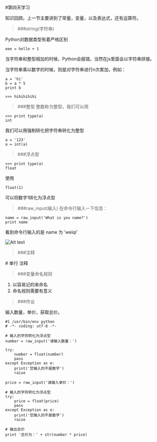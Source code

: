 #第四天学习

知识回顾。上一节主要讲到了常量，变量，以及表达式，还有运算符。

> ###string(字符串)

Python对数据类型有着严格区别

`eee = hello + 1`

当字符串和整型相加的时候，Python会报错。当然在js里面会以字符串拼接。

当字符串乘以数字的时候，则是对字符串进行n次累加，例如：

```
a = 'hi'
b = a * 5
print b

>>> hihihihihi
```

> ###整型
整数称为整型，我们可以用

```
>>> print type(a)
int
```

我们可以用强制转化把字符串转化为整型

```
a = '123'
a = int(a)
```

> ###浮点型

```
>>> print type(a)
float
```

使用

`float(1)`

可以将数字1转化为浮点型

> ###raw_input(输入)
在命令行输入一下信息：

```
name = raw_input('What is you name?')
print name
```

看到命令行输入的是 name 为 'weiqi'

![Alt text](https://github.com/weizongqi1990/learn_python/blob/master/2016-04-06%2021:30/raw_input.png?raw=true)

> ###注释

\# 单行 注释

> ###变量命名规则

1. 以容易记的来命名
2. 命名规则需要有意义

> ###作业

输入数量，单价，获取总价。

```
#1 /usr/bin/env python
# -*- coding: utf-8 -*-

# 输入的字符转化为浮点型
number = raw_input('请输入数量：')

try:
    number = float(number)
    pass
except Exception as e:
    print('您输入的不是数字')
    raise

price = raw_input('请输入单价：')

# 输入的字符转化为浮点型
try:
    price = float(price)
    pass
except Exception as e:
    print('您输入的不是数字')
    raise

# 输出总价
print '总价为：' + str(number * price)

```
